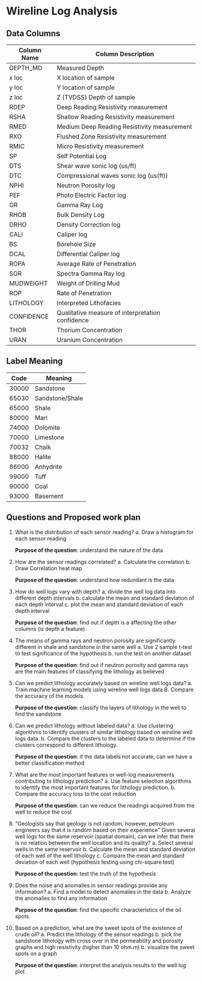 # Wireline Log Analysis

## Data Columns

| Column Name | Column Description                               |
|-------------|--------------------------------------------------|
| DEPTH_MD    | Measured Depth                                   |
| x loc       | X location of sample                             |
| y loc       | Y location of sample                             |
| z loc       | Z (TVDSS) Depth of sample                        |
| RDEP        | Deep Reading Resistivity measurement             |
| RSHA        | Shallow Reading Resistivity measurement          |
| RMED        | Medium Deep Reading Resistivity measurement      |
| RXO         | Flushed Zone Resistivity measurement             |
| RMIC        | Micro Resistivity measurement                    |
| SP          | Self Potential Log                               |
| DTS         | Shear wave sonic log (us/ft)                     |
| DTC         | Compressional waves sonic log (us(ft))           |
| NPHI        | Neutron Porosity log                             |
| PEF         | Photo Electric Factor log                        |
| GR          | Gamma Ray Log                                    |
| RHOB        | Bulk Density Log                                 |
| DRHO        | Density Correction log                           |
| CALI        | Caliper log                                      |
| BS          | Borehole Size                                    |
| DCAL        | Differential Caliper log                         |
| ROPA        | Average Rate of Penetration                      |
| SGR         | Spectra Gamma Ray log                            |
| MUDWEIGHT   | Weight of Drilling Mud                           |
| ROP         | Rate of Penetration                              |
| LITHOLOGY   | Interpreted Lithofacies                          |
| CONFIDENCE  | Qualitative measure of interpretation confidence |
| THOR        | Thorium Concentration                            |
| URAN        | Uranium Concentration                            |

## Label Meaning

| Code  | Meaning         |
| ----- | --------------- |
| 30000 | Sandstone       |
| 65030 | Sandstone/Shale |
| 65000 | Shale           |
| 80000 | Marl            |
| 74000 | Dolomite        |
| 70000 | Limestone       |
| 70032 | Chalk           |
| 88000 | Halite          |
| 86000 | Anhydrite       |
| 99000 | Tuff            |
| 90000 | Coal            |
| 93000 | Basement        |

## Questions and Proposed work plan

1. What is the distribution of each sensor reading?
    a. Draw a histogram for each sensor reading

    **Purpose of the question**: understand the nature of the data

2. How are the sensor readings correlated?
    a. Calculate the correlation
    b. Draw Correlation heat map

    **Purpose of the question**: understand how redundant is the data

3. How do well logs vary with depth?
    a. divide the well log data into different depth intervals
    b. calculate the mean and standard deviation of each depth interval
    c. plot the mean and standard deviation of each depth interval

    **Purpose of the question**: find out if depth is a affecting the other columns (is depth a feature)

4. The means of gamma rays and neutron porosity are significantly different in shale and sandstone in the same well
    a. Use 2 sample t-test to test significance of the hypothesis
    b. run the test on another dataset

    **Purpose of the question**: find out if neutron porosity and gamma rays are the main features of classifying the lithology as believed

5. Can we predict lithology accurately based on wireline well logs data?
    a. Train machine learning models using wireline well logs data
    B. Compare the accuracy of the models.

    **Purpose of the question**: classify the layers of lithology in the well to find the sandstone

6. Can we predict lithology without labeled data?
    a. Use clustering algorithms to identify clusters of similar lithology based on wireline well logs data.
    b. Compare the clusters to the labeled data to determine if the clusters correspond to different lithology.

    **Purpose of the question**: if the data labels not accurate, can we have a better classification method

7. What are the most important features or well-log measurements contributing to lithology prediction?
    a. Use feature selection algorithms to identify the most important features for lithology prediction.
    b. Compare the accuracy loss to the cost reduction

    **Purpose of the question**: can we reduce the readings acquired from the well to reduce the cost

8. “Geologists say that geology is not random, however, petroleum engineers say that it is random based on their experience” Given several well logs for the same reservoir (spatial domain), can we infer that there is no relation between the well location and its quality?
    a. Select several wells in the same reservoir
    b. Calculate the mean and standard deviation of each well of the well lithology
    c. Compare the mean and standard deviation of each well (hypothesis testing using chi-square test)

    **Purpose of the question**: test the truth of the hypothesis

9. Does the noise and anomalies in sensor readings provide any information?
    a. Find a model to detect anomalies in the data
    b. Analyze the anomalies to find any information

    **Purpose of the question**: find the specific characteristics of the oil spots

10. Based on a prediction, what are the sweet spots of the existence of crude oil?
    a. Predict the lithology of the sensor readings
    b. pick the sandstone lithology with cross over in the permeability and porosity graphs and high resistivity (higher than 10 ohm.m)
    b. visualize the sweet spots on a graph

    **Purpose of the question**: interpret the analysis results to the well log plot
